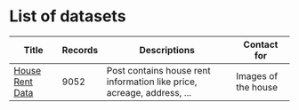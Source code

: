 # List of datasets



| Title                                                        | Records | Descriptions                                                 | Contact for         |
| ------------------------------------------------------------ | ------- | ------------------------------------------------------------ | ------------------- |
| [House Rent Data](https://github.com/vanviethieuanh/dataset/tree/main/house-rent) | 9052    | Post contains house rent information like price, acreage, address, ... | Images of the house |

